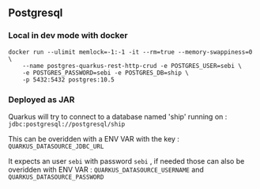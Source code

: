 ## Postgresql 

### Local in dev mode with docker 

```
docker run --ulimit memlock=-1:-1 -it --rm=true --memory-swappiness=0 \
    --name postgres-quarkus-rest-http-crud -e POSTGRES_USER=sebi \
    -e POSTGRES_PASSWORD=sebi -e POSTGRES_DB=ship \
    -p 5432:5432 postgres:10.5

```
### Deployed as JAR

Quarkus will try to connect to a database named 'ship' running on : `jdbc:postgresql://postgresql/ship`

This can be overidden with a ENV VAR with the key : `QUARKUS_DATASOURCE_JDBC_URL`

It expects an user `sebi` with password `sebi` , if needed those can also be overidden with ENV VAR : 
`QUARKUS_DATASOURCE_USERNAME` and `QUARKUS_DATASOURCE_PASSWORD`
